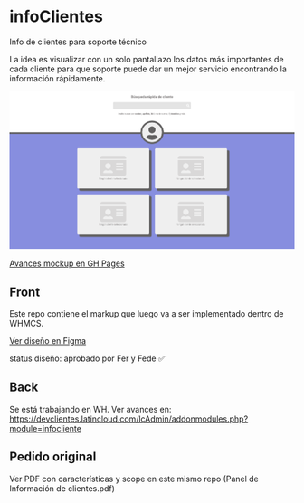 # infoClientes
 Info de clientes para soporte técnico

La idea es visualizar con un solo pantallazo los datos más importantes de cada cliente para que soporte puede dar un mejor servicio encontrando la información rápidamente.

![vista previa](snapshot.png)

[Avances mockup en GH Pages](https://latincloud.github.io/infoClientes/)

## Front

Este repo contiene el markup que luego va a ser implementado dentro de WHMCS.

[Ver diseño en Figma](https://www.figma.com/file/8zFYVAHK95dGxQjxqc63xd/infoClientes?node-id=1%3A2)

status diseño: aprobado por Fer y Fede ✅

## Back

Se está trabajando en WH. Ver avances en: https://devclientes.latincloud.com/lcAdmin/addonmodules.php?module=infocliente

## Pedido original

Ver PDF con características y scope en este mismo repo (Panel de Información de clientes.pdf)